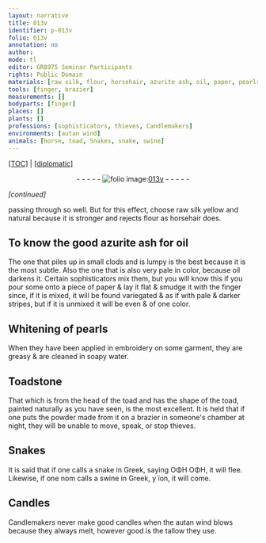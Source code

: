 ```yaml
---
layout: narrative
title: 013v
identifier: p-013v
folio: 013v
annotation: no
author:
mode: tl
editor: GR8975 Seminar Participants
rights: Public Domain
materials: [raw silk, flour, horsehair, azurite ash, oil, paper, pearls, soapy water, Toadstone, tallow]
tools: [finger, brazier]
measurements: []
bodyparts: [finger]
places: []
plants: []
professions: [sophisticators, thieves, Candlemakers]
environments: [autan wind]
animals: [horse, toad, Snakes, snake, swine]
---
```


<p><a href="{{ site.baseurl }}/translation/">[TOC]</a> | <a href="{{ site.baseurl }}/texts/p-013v_tc/" target="_blank">[diplomatic]</a></p><div class="folio" align="center">- - - - - <a href="http://gallica.bnf.fr/ark:/12148/btv1b10500001g/f32.image" target="_blank"><img src="https://cu-mkp.github.io/2017-workshop-edition/assets/photo-icon.png" alt="folio image: " style="display:inline-block; margin-bottom:-3px;"/>013v</a> - - - - - </div>  
 
*[continued]*
  
 passing through so well. But for this effect, choose <span class="m">raw silk</span> yellow and natural because it is stronger and rejects <span class="m">flour</span> as <span class="m"><span class="al">horse</span>hair</span> does.

 
  

## To know the good <span class="m">azurite ash</span> for <span class="m">oil</span>

 
The one that piles up in small clods and is lumpy is the best because it is the most subtle. Also the one that is also very pale in color, because <span class="m">oil</span> darkens it. Certain <span class="pro">sophisticators</span> mix them, but you will know this if you pour some onto a piece of <span class="m">paper</span> & lay it flat & smudge it with the <span class="tl"><span class="bp">finger</span></span> since, if it is mixed, it will be found variegated & as if with pale & darker stripes, but if it is unmixed it will be even & of one color. 
 
 
  

## Whitening of <span class="m">pearls</span>

 
When they have been applied in embroidery on some garment, they are greasy & are cleaned in <span class="m">soapy water</span>. 
 
 
  

## <span class="m">Toadstone</span>

 
That which is from the head of the <span class="al">toad</span> and has the shape of the <span class="al">toad</span>, painted naturally as you have seen, is the most excellent. It is held that if one puts the powder made from it on a <span class="tl">brazier</span> in someone's chamber at night, they will be unable to move, speak, or stop <span class="pro">thieves</span>. 
 
 
  

## <span class="al">Snakes</span>

 
It is said that if one calls a <span class="al">snake</span> in Greek, saying ΟΦΗ ΟΦΗ, it will flee. Likewise, if one <span class="del">nom</span> calls a <span class="al">swine</span> in Greek, <span class="del">y</span> ïon, it will come. 
 
 
  

## Candles

 
<span class="pro">Candlemakers</span> never make good candles when the <span class="env">autan wind</span> blows because they always melt, however good is the <span class="m">tallow</span> they use. 
 

